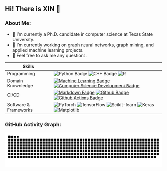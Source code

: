 ## Hi! There is XIN 👋

### About Me:
- 🔭 I’m currently a Ph.D. candidate in computer science at Texas State University.
- 🌱 I’m currently working on graph neural networks, graph mining, and applied machine learning projects.
- 💬 Feel free to ask me any questions.

| Skills |  |
| ---------------------------------------- |----------------------------------------- |
|Programming|![Python Badge](https://img.shields.io/badge/-Python-3776AB?style=flat&logo=Python&logoColor=white) ![C++ Badge](https://img.shields.io/badge/C%2B%2B-00599C?style=flat&logo=c%2B%2B&logoColor=white) ![R](https://img.shields.io/badge/R-%23276DC3.svg?style=flat&logo=R&logoColor=white)|
|Domain Knownledge|[![Machine Learning Badge](https://img.shields.io/badge/-Machine%20Learning-01D277?style=flat&logoColor=white)](https://github.com/BEPb/BEPb) [![Computer Science Development Badge](https://img.shields.io/badge/-Computer%20Science-FAB040?style=flat&logoColor=white)](https://github.com/search?q=user%3ABEPb&type=Repositories) |
|CI/CD|[![Markdown Badge](https://img.shields.io/badge/-Markdown-2088FF?style=flat&logo=Markdown&logoColor=white)](https://github.com/BEPb/BEPb) [![Github Badge](https://img.shields.io/badge/-Github%20-2088FF?style=flat&logo=Github&logoColor=white)](https://github.com/BEPb/BEPb) [![Github Actions Badge](https://img.shields.io/badge/-Git%20-2088FF?style=flat&logo=Git&logoColor=white)](https://github.com/BEPb/BEPb)|
|Software & Frameworks|![PyTorch](http://img.shields.io/badge/-PyTorch-eee?style=flat-square&logo=pytorch&logoColor=EE4C2C) ![TensorFlow](http://img.shields.io/badge/-TensorFlow-eee?style=flat-square&logo=tensorflow&logoColor=FF6F00) ![Scikit-learn](http://img.shields.io/badge/-Scikit--Learn-eee?style=flat-square&logo=scikit-learn&logoColor=e26d00) ![Keras](https://img.shields.io/badge/Keras-eee.svg?style=flat-square&logo=Keras&logoColor=FF6F00) ![Matplotlib](https://img.shields.io/badge/Matplotlib-%23ffffff.svg?style=flat-square&logo=Matplotlib&logoColor=black)|





### GitHub Activity Graph:
![](https://raw.githubusercontent.com/xhuang2016/xhuang2016/main/assets/github-snake.svg)   

<!--
**xhuang2016/xhuang2016** is a ✨ _special_ ✨ repository because its `README.md` (this file) appears on your GitHub profile.

Here are some ideas to get you started:

- 🔭 I’m currently working on ...
- 🌱 I’m currently learning ...
- 👯 I’m looking to collaborate on ...
- 🤔 I’m looking for help with ...
- 💬 Ask me about ...
- 📫 How to reach me: ...
- 😄 Pronouns: ...
- ⚡ Fun fact: ...
-->

           
